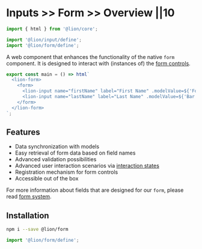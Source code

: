 # Inputs >> Form >> Overview ||10

```js script
import { html } from '@lion/core';

import '@lion/input/define';
import '@lion/form/define';
```

A web component that enhances the functionality of the native `form` component.
It is designed to interact with (instances of) the [form controls](../overview.md).

```js preview-story
export const main = () => html`
  <lion-form>
    <form>
      <lion-input name="firstName" label="First Name" .modelValue=${'Foo'}></lion-input>
      <lion-input name="lastName" label="Last Name" .modelValue=${'Bar'}></lion-input>
    </form>
  </lion-form>
`;
```

## Features

- Data synchronization with models
- Easy retrieval of form data based on field names
- Advanced validation possibilities
- Advanced user interaction scenarios via [interaction states](../../../docs/systems/form/interaction-states.md)
- Registration mechanism for form controls
- Accessible out of the box

For more information about fields that are designed for our `form`, please read [form system](../../../docs/systems/form/overview.md).

## Installation

```bash
npm i --save @lion/form
```

```js
import '@lion/form/define';
```
